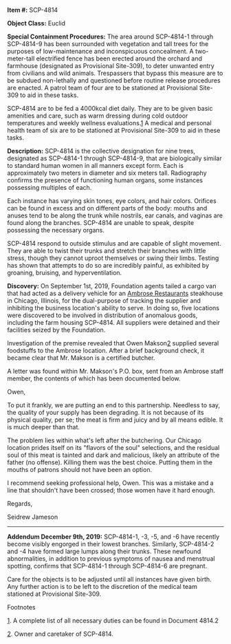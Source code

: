 **Item #:** SCP-4814

**Object Class:** Euclid

**Special Containment Procedures:** The area around SCP-4814-1 through SCP-4814-9 has been surrounded with vegetation and tall trees for the purposes of low-maintenance and inconspicuous concealment. A two-meter-tall electrified fence has been erected around the orchard and farmhouse (designated as Provisional Site-309), to deter unwanted entry from civilians and wild animals. Trespassers that bypass this measure are to be subdued non-lethally and questioned before routine release procedures are enacted. A patrol team of four are to be stationed at Provisional Site-309 to aid in these tasks.

SCP-4814 are to be fed a 4000kcal diet daily. They are to be given basic amenities and care, such as warm dressing during cold outdoor temperatures and weekly wellness evaluations.[1](javascript:;) A medical and personal health team of six are to be stationed at Provisional Site-309 to aid in these tasks.

**Description:** SCP-4814 is the collective designation for nine trees, designated as SCP-4814-1 through SCP-4814-9, that are biologically similar to standard human women in all manners except form. Each is approximately two meters in diameter and six meters tall. Radiography confirms the presence of functioning human organs, some instances possessing multiples of each.

Each instance has varying skin tones, eye colors, and hair colors. Orifices can be found in excess and on different parts of the body: mouths and anuses tend to be along the trunk while nostrils, ear canals, and vaginas are found along the branches. SCP-4814 are unable to speak, despite possessing the necessary organs.

SCP-4814 respond to outside stimulus and are capable of slight movement. They are able to twist their trunks and stretch their branches with little stress, though they cannot uproot themselves or swing their limbs. Testing has shown that attempts to do so are incredibly painful, as exhibited by groaning, bruising, and hyperventilation.

**Discovery:** On September 1st, 2019, Foundation agents tailed a cargo van that had acted as a delivery vehicle for an [Ambrose Restaurants](/ambrose-restaurant-hub) steakhouse in Chicago, Illinois, for the dual-purpose of tracking the supplier and inhibiting the business location's ability to serve. In doing so, five locations were discovered to be involved in distribution of anomalous goods, including the farm housing SCP-4814. All suppliers were detained and their facilities seized by the Foundation.

Investigation of the premise revealed that Owen Makson[2](javascript:;) supplied several foodstuffs to the Ambrose location. After a brief background check, it became clear that Mr. Makson is a certified butcher.

A letter was found within Mr. Makson's P.O. box, sent from an Ambrose staff member, the contents of which has been documented below.

Owen,

To put it frankly, we are putting an end to this partnership. Needless to say, the quality of your supply has been degrading. It is not because of its physical quality, per se; the meat is firm and juicy and by all means edible. It is much deeper than that.

The problem lies within what's left after the butchering. Our Chicago location prides itself on its "flavors of the soul" selections, and the residual soul of this meat is tainted and dark and malicious, likely an attribute of the father (no offense). Killing them was the best choice. Putting them in the mouths of patrons should not have been an option.

I recommend seeking professional help, Owen. This was a mistake and a line that shouldn't have been crossed; those women have it hard enough.  

Regards,

Seidrew Jameson

* * *

**Addendum December 9th, 2019:** SCP-4814-1, -3, -5, and -6 have recently become visibly engorged in their lowest branches. Similarly, SCP-4814-2 and -4 have formed large lumps along their trunks. These newfound abnormalities, in addition to previous symptoms of nausea and menstrual spotting, confirms that SCP-4814-1 through SCP-4814-6 are pregnant.

Care for the objects is to be adjusted until all instances have given birth. Any further action is to be left to the discretion of the medical team stationed at Provisional Site-309.

Footnotes

[1](javascript:;). A complete list of all necessary duties can be found in Document 4814.2

[2](javascript:;). Owner and caretaker of SCP-4814.
